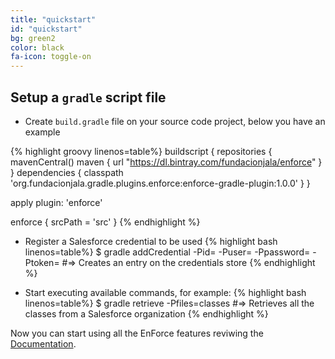 ```yaml
---
title: "quickstart"
id: "quickstart"
bg: green2
color: black
fa-icon: toggle-on
---
```


## Setup a `gradle` script file

- Create `build.gradle` file on your source code project, below you have an example

{% highlight groovy linenos=table%}
buildscript {
   repositories {
       mavenCentral()
       maven {
            url "https://dl.bintray.com/fundacionjala/enforce"
       }
   }
   dependencies {
       classpath 'org.fundacionjala.gradle.plugins.enforce:enforce-gradle-plugin:1.0.0'
   }
}

apply plugin: 'enforce'

enforce {
    srcPath = 'src'
}
{% endhighlight %}

- Register a Salesforce credential to be used
{% highlight bash linenos=table%}
   $ gradle addCredential  -Pid=<identifier> 
                        -Puser=<USER NAME> 
                        -Ppassword=<PASSWORD> 
                        -Ptoken=<SECURITY TOKEN>
   #=> Creates an entry on the credentials store
{% endhighlight %}

- Start executing available commands, for example:
{% highlight bash linenos=table%}
   $ gradle retrieve -Pfiles=classes
   #=> Retrieves all the classes from a Salesforce organization
{% endhighlight %}

Now you can start using all the EnForce features reviwing the [Documentation](documentation.html).

